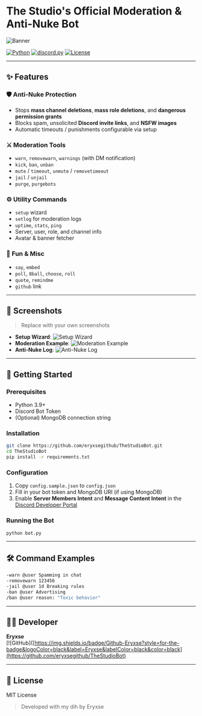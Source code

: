 # The Studio's Official Moderation & Anti-Nuke Bot

![Banner]([https://cdn.discordapp.com/attachments/1033344194472857660/1411897007056093264/stu_grey_white_black.png?ex=68b6530e&is=68b5018e&hm=0fddb8fdab6d6a24e78e82d8752cefdaa19a5b5866657fdbcba4e9d2a787cfd0&](https://cdn.discordapp.com/attachments/1033344194472857660/1411897007056093264/stu_grey_white_black.png?ex=68b6530e&is=68b5018e&hm=0fddb8fdab6d6a24e78e82d8752cefdaa19a5b5866657fdbcba4e9d2a787cfd0&))

[![Python](https://img.shields.io/badge/Python-3.9%2B-blue)](https://www.python.org/)
[![discord.py](https://img.shields.io/badge/discord.py-2.4%2B-blue.svg)](https://discordpy.readthedocs.io/)
[![License](https://img.shields.io/badge/license-MIT-green.svg)](LICENSE)

---

## ✨ Features

### 🛡 Anti-Nuke Protection
- Stops **mass channel deletions**, **mass role deletions**, and **dangerous permission grants**
- Blocks spam, unsolicited **Discord invite links**, and **NSFW images**
- Automatic timeouts / punishments configurable via setup

### ⚔ Moderation Tools
- `warn`, `removewarn`, `warnings` (with DM notification)
- `kick`, `ban`, `unban`
- `mute` / `timeout`, `unmute` / `removetimeout`
- `jail` / `unjail`
- `purge`, `purgebots`

### ⚙ Utility Commands
- `setup` wizard
- `setlog` for moderation logs
- `uptime`, `stats`, `ping`
- Server, user, role, and channel info
- Avatar & banner fetcher

### 🎯 Fun & Misc
- `say`, `embed`
- `poll`, `8ball`, `choose`, `roll`
- `quote`, `remindme`
- `github` link

---

## 📸 Screenshots
> Replace with your own screenshots
- **Setup Wizard**: ![Setup Wizard](link-to-your-screenshot)
- **Moderation Example**: ![Moderation Example](link-to-your-screenshot)
- **Anti-Nuke Log**: ![Anti-Nuke Log](link-to-your-screenshot)

---

## 🚀 Getting Started

### Prerequisites
- Python 3.9+
- Discord Bot Token
- (Optional) MongoDB connection string

### Installation
```bash
git clone https://github.com/eryxsegithub/TheStudioBot.git
cd TheStudioBot
pip install -r requirements.txt
```

### Configuration
1. Copy `config.sample.json` to `config.json`
2. Fill in your bot token and MongoDB URI (if using MongoDB)
3. Enable **Server Members Intent** and **Message Content Intent** in the [Discord Developer Portal](https://discord.com/developers/applications)

### Running the Bot
```bash
python bot.py
```

---

## 🛠 Command Examples
```bash
-warn @user Spamming in chat
-removewarn 123456
-jail @user 1d Breaking rules
-ban @user Advertising
/ban @user reason: "Toxic behavior"
```

---

## 👨‍💻 Developer
**Eryxse**  
[![GitHub]([https://img.shields.io/badge/Github-Eryxse?style=for-the-badge&logoColor=black&label=Eryxse&labelColor=black&color=black](https://github.com/eryxsegithub/TheStudioBot)

---

## 📜 License
MIT License

> Developed with my dih by Eryxse
